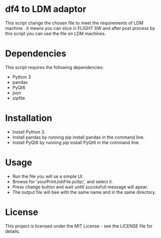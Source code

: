# df4 to LDM adaptor
This script change the chosen file to meet the requirements of LDM machine .
it means you can slice in FLIGHT SW and after post process by this script you can use the file on LDM machines.
# Dependencies
This script requires the following dependencies:

- Python 3
- pandas
- PyQt6
- json
- zipfile
# Installation
- Install Python 3.
- Install pandas by running pip install pandas in the command line.
- Install PyQt6 by running pip install PyQt6 in the command line.
# Usage
- Run the file you will se a simple UI.
- Browse for 'yourPrintJobFile.pcbjc', and select it.
- Press change button and wait untill succesfull message will apear. 
- The output file will bee with the same name and in the same directory.
# License
This project is licensed under the MIT License - see the LICENSE file for details.
